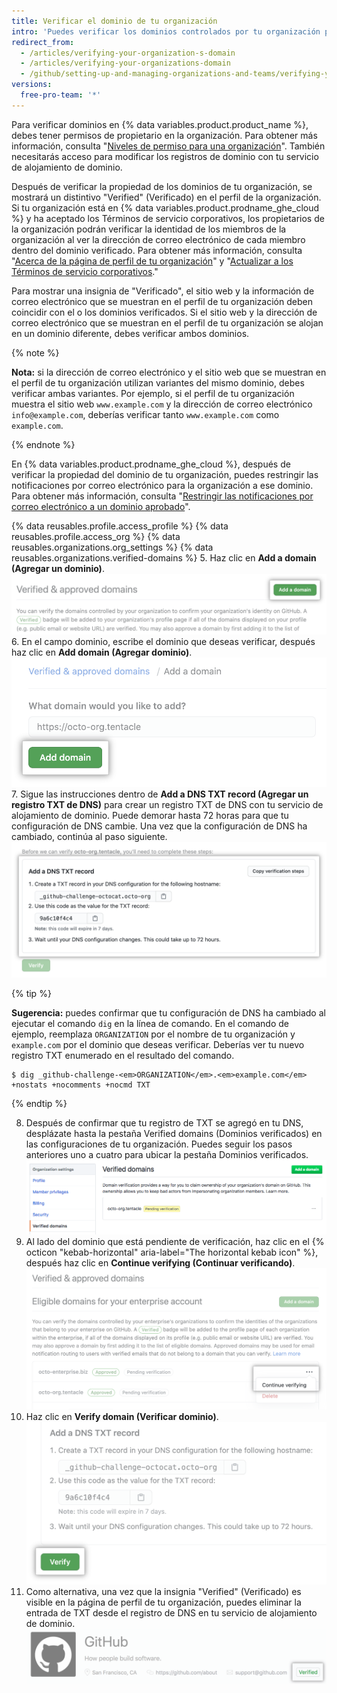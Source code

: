 ```yaml
---
title: Verificar el dominio de tu organización
intro: 'Puedes verificar los dominios controlados por tu organización para confirmar la identidad de tu organización en {% data variables.product.product_name %}.'
redirect_from:
  - /articles/verifying-your-organization-s-domain
  - /articles/verifying-your-organizations-domain
  - /github/setting-up-and-managing-organizations-and-teams/verifying-your-organizations-domain
versions:
  free-pro-team: '*'
---
```

Para verificar dominios en {% data variables.product.product_name %}, debes tener permisos de propietario en la organización. Para obtener más información, consulta "[Niveles de permiso para una organización](/articles/permission-levels-for-an-organization)". También necesitarás acceso para modificar los registros de dominio con tu servicio de alojamiento de dominio.

Después de verificar la propiedad de los dominios de tu organización, se mostrará un distintivo "Verified" (Verificado) en el perfil de la organización. Si tu organización está en {% data variables.product.prodname_ghe_cloud %} y ha aceptado los Términos de servicio corporativos, los propietarios de la organización podrán verificar la identidad de los miembros de la organización al ver la dirección de correo electrónico de cada miembro dentro del dominio verificado. Para obtener más información, consulta "[Acerca de la página de perfil de tu organización](/articles/about-your-organization-s-profile/)" y "[Actualizar a los Términos de servicio corporativos](/articles/upgrading-to-the-corporate-terms-of-service)."

Para mostrar una insignia de "Verificado", el sitio web y la información de correo electrónico que se muestran en el perfil de tu organización deben coincidir con el o los dominios verificados. Si el sitio web y la dirección de correo electrónico que se muestran en el perfil de tu organización se alojan en un dominio diferente, debes verificar ambos dominios.

{% note %}

**Nota:** si la dirección de correo electrónico y el sitio web que se muestran en el perfil de tu organización utilizan variantes del mismo dominio, debes verificar ambas variantes. Por ejemplo, si el perfil de tu organización muestra el sitio web `www.example.com` y la dirección de correo electrónico `info@example.com`, deberías verificar tanto `www.example.com` como `example.com`.

{% endnote %}

En {% data variables.product.prodname_ghe_cloud %}, después de verificar la propiedad del dominio de tu organización, puedes restringir las notificaciones por correo electrónico para la organización a ese dominio. Para obtener más información, consulta "[Restringir las notificaciones por correo electrónico a un dominio aprobado](/articles/restricting-email-notifications-to-an-approved-domain)".

{% data reusables.profile.access_profile %}
{% data reusables.profile.access_org %}
{% data reusables.organizations.org_settings %}
{% data reusables.organizations.verified-domains %}
5. Haz clic en **Add a domain (Agregar un dominio)**. ![Botón para agregar un dominio](/assets/images/help/organizations/add-a-domain-button.png)
6. En el campo dominio, escribe el dominio que deseas verificar, después haz clic en **Add domain (Agregar dominio)**. ![Campo para agregar un dominio](/assets/images/help/organizations/add-domain-field.png)
7. Sigue las instrucciones dentro de **Add a DNS TXT record (Agregar un registro TXT de DNS)** para crear un registro TXT de DNS con tu servicio de alojamiento de dominio. Puede demorar hasta 72 horas para que tu configuración de DNS cambie. Una vez que la configuración de DNS ha cambiado, continúa al paso siguiente. ![Instrucciones para crear un registro txt de DNS](/assets/images/help/organizations/create-dns-txt-record-instructions.png)

   {% tip %}

   **Sugerencia:** puedes confirmar que tu configuración de DNS ha cambiado al ejecutar el comando `dig` en la línea de comando. En el comando de ejemplo, reemplaza `ORGANIZATION` por el nombre de tu organización y `example.com` por el dominio que deseas verificar. Deberías ver tu nuevo registro TXT enumerado en el resultado del comando.

   ```shell
   $ dig _github-challenge-<em>ORGANIZATION</em>.<em>example.com</em> +nostats +nocomments +nocmd TXT
   ```

   {% endtip %}

8. Después de confirmar que tu registro de TXT se agregó en tu DNS, desplázate hasta la pestaña Verified domains (Dominios verificados) en las configuraciones de tu organización. Puedes seguir los pasos anteriores uno a cuatro para ubicar la pestaña Dominios verificados. ![Página de configuraciones de dominios verificados con dominio pendiente](/assets/images/help/organizations/pending-domain-verification.png)
9. Al lado del dominio que está pendiente de verificación, haz clic en el {% octicon "kebab-horizontal" aria-label="The horizontal kebab icon" %}, después haz clic en **Continue verifying (Continuar verificando)**. ![Botón para continuar verificando](/assets/images/help/organizations/continue-verifying-domain.png)
10. Haz clic en **Verify domain (Verificar dominio)**. ![Botón para verificar dominio](/assets/images/help/organizations/verify-domain-final-button.png)
11. Como alternativa, una vez que la insignia "Verified" (Verificado) es visible en la página de perfil de tu organización, puedes eliminar la entrada de TXT desde el registro de DNS en tu servicio de alojamiento de dominio. ![Insignia Verificado](/assets/images/help/organizations/verified-badge.png)

